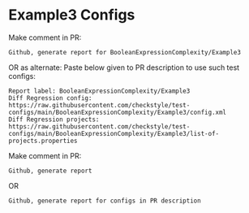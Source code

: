 # Example3 Configs
Make comment in PR:
```
Github, generate report for BooleanExpressionComplexity/Example3
```
OR as alternate:
Paste below given to PR description to use such test configs:
```
Report label: BooleanExpressionComplexity/Example3
Diff Regression config: https://raw.githubusercontent.com/checkstyle/test-configs/main/BooleanExpressionComplexity/Example3/config.xml
Diff Regression projects: https://raw.githubusercontent.com/checkstyle/test-configs/main/BooleanExpressionComplexity/Example3/list-of-projects.properties
```
Make comment in PR:
```
Github, generate report
```
OR
```
Github, generate report for configs in PR description
```
